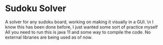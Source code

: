 # Sudoku Solver
A solver for any sudoku board, working on making it visually in a GUI.
\n I know this has been done before, I just wanted some sort of practice myself
All you need to run this is java 11 and some way to compile the code. No external libraries are being used as of now.
